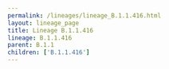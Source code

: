 ```yaml
---
permalink: /lineages/lineage_B.1.1.416.html
layout: lineage_page
title: Lineage B.1.1.416
lineage: B.1.1.416
parent: B.1.1
children: ['B.1.1.416']
---
```

